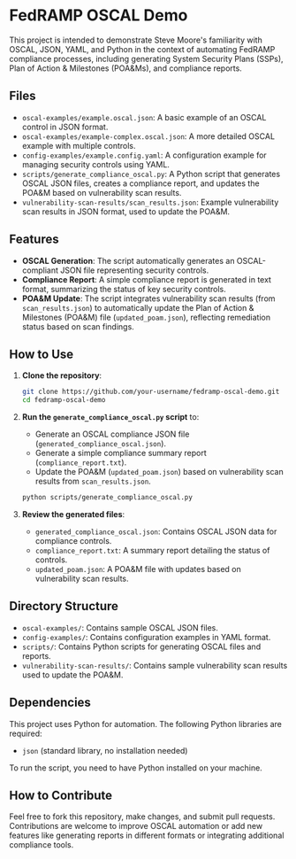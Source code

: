 # FedRAMP OSCAL Demo

This project is intended to demonstrate Steve Moore's familiarity with OSCAL, JSON, YAML, and Python in the context of automating FedRAMP compliance processes, including generating System Security Plans (SSPs), Plan of Action & Milestones (POA&Ms), and compliance reports.

## Files

- `oscal-examples/example.oscal.json`: A basic example of an OSCAL control in JSON format.
- `oscal-examples/example-complex.oscal.json`: A more detailed OSCAL example with multiple controls.
- `config-examples/example.config.yaml`: A configuration example for managing security controls using YAML.
- `scripts/generate_compliance_oscal.py`: A Python script that generates OSCAL JSON files, creates a compliance report, and updates the POA&M based on vulnerability scan results.
- `vulnerability-scan-results/scan_results.json`: Example vulnerability scan results in JSON format, used to update the POA&M.

## Features
- **OSCAL Generation**: The script automatically generates an OSCAL-compliant JSON file representing security controls.
- **Compliance Report**: A simple compliance report is generated in text format, summarizing the status of key security controls.
- **POA&M Update**: The script integrates vulnerability scan results (from `scan_results.json`) to automatically update the Plan of Action & Milestones (POA&M) file (`updated_poam.json`), reflecting remediation status based on scan findings.

## How to Use
1. **Clone the repository**:
   ```bash
   git clone https://github.com/your-username/fedramp-oscal-demo.git
   cd fedramp-oscal-demo
   ```

2. **Run the `generate_compliance_oscal.py` script** to:
   - Generate an OSCAL compliance JSON file (`generated_compliance_oscal.json`).
   - Generate a simple compliance summary report (`compliance_report.txt`).
   - Update the POA&M (`updated_poam.json`) based on vulnerability scan results from `scan_results.json`.

   ```bash
   python scripts/generate_compliance_oscal.py
   ```

3. **Review the generated files**:
   - `generated_compliance_oscal.json`: Contains OSCAL JSON data for compliance controls.
   - `compliance_report.txt`: A summary report detailing the status of controls.
   - `updated_poam.json`: A POA&M file with updates based on vulnerability scan results.

## Directory Structure

- `oscal-examples/`: Contains sample OSCAL JSON files.
- `config-examples/`: Contains configuration examples in YAML format.
- `scripts/`: Contains Python scripts for generating OSCAL files and reports.
- `vulnerability-scan-results/`: Contains sample vulnerability scan results used to update the POA&M.

## Dependencies

This project uses Python for automation. The following Python libraries are required:
- `json` (standard library, no installation needed)

To run the script, you need to have Python installed on your machine.

## How to Contribute

Feel free to fork this repository, make changes, and submit pull requests. Contributions are welcome to improve OSCAL automation or add new features like generating reports in different formats or integrating additional compliance tools.
